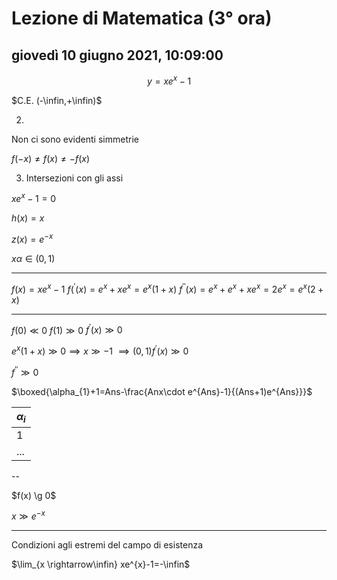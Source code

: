 #  Lezione di Matematica (3° ora)

## giovedì 10 giugno 2021, 10:09:00




$$
y=xe^x-1
$$


$C.E. (-\infin,+\infin)$

2)
Non ci sono evidenti simmetrie

$f(-x) \neq f(x) \neq -f(x)$

3) Intersezioni con gli assi

$xe^x-1=0$


$h(x)=x$

$z(x)=e^{-x}$


$x\alpha \in (0,1)$


---

$f(x)=xe^x-1$
$f(^{'}(x)=e^x+xe^x=e^x(1+x)$
$f^{''}(x)=e^x+e^x+xe^x=2e^x=e^x(2+x)$


---


$f(0) \ll0$
$f(1) \gg 0$
$f^{'}(x) \gg 0$


$e^x(1+x) \gg 0 \implies x \gg -1$
$\implies (0,1) f^{'}(x) \gg 0$

$f^{''} \gg 0$

$\boxed{\alpha_{1}+1=Ans-\frac{Anx\cdot e^{Ans}-1}{(Ans+1)e^{Ans}}}$

|$\alpha_{i}$|
|---|
|1|
|...|


--


$f(x) \g 0$

$x \gg e^{-x}$

---

Condizioni agli estremi del campo di esistenza


$\lim_{x \rightarrow\infin} xe^{x}-1=-\infin$
<!--stackedit_data:
eyJoaXN0b3J5IjpbMTU1MjQ2NTczOCwtMTkyMTkzMjMyNiwxNT
gxNjgyOTczLC0xOTAzNjk4MzA5XX0=
-->